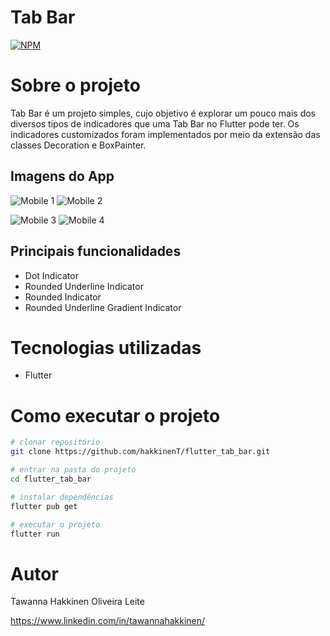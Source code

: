 # Tab Bar 
[![NPM](https://img.shields.io/npm/l/react)](https://github.com/hakkinenT/flutter_tab_bar/blob/master/LICENSE) 

# Sobre o projeto

Tab Bar é um projeto simples, cujo objetivo é explorar um pouco mais dos diversos tipos de indicadores que uma Tab Bar no Flutter pode ter. Os indicadores customizados foram implementados por meio da extensão das classes Decoration e BoxPainter.

## Imagens do App

![Mobile 1](https://github.com/hakkinenT/assets/blob/master/flutter-projects/flutter-tab-bar/screen1.png) ![Mobile 2](https://github.com/hakkinenT/assets/blob/master/flutter-projects/flutter-tab-bar/screen2.png) 

![Mobile 3](https://github.com/hakkinenT/assets/blob/master/flutter-projects/flutter-tab-bar/screen3.png) ![Mobile 4](https://github.com/hakkinenT/assets/blob/master/flutter-projects/flutter-tab-bar/screen4.png)

## Principais funcionalidades
- Dot Indicator
- Rounded Underline Indicator
- Rounded Indicator
- Rounded Underline Gradient Indicator


# Tecnologias utilizadas
- Flutter


# Como executar o projeto

```bash
# clonar repositório
git clone https://github.com/hakkinenT/flutter_tab_bar.git

# entrar na pasta do projeto 
cd flutter_tab_bar

# instalar dependências
flutter pub get

# executar o projeto
flutter run
```

# Autor

Tawanna Hakkinen Oliveira Leite

https://www.linkedin.com/in/tawannahakkinen/
